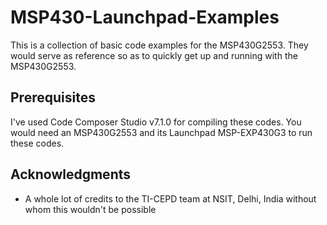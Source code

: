 # MSP430-Launchpad-Examples
This is a collection of basic code examples for the MSP430G2553.
They would serve as reference so as to quickly get up and running with the MSP430G2553.

## Prerequisites

I've used Code Composer Studio v7.1.0 for compiling these codes.
You would need an MSP430G2553 and its Launchpad MSP-EXP430G3 to run these codes. 

## Acknowledgments

* A whole lot of credits to the TI-CEPD team at NSIT, Delhi, India without whom this wouldn't be possible
